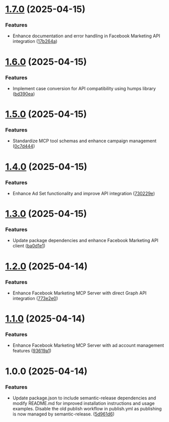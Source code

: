 # [1.7.0](https://github.com/hafidsousa/meta-mcp/compare/v1.6.0...v1.7.0) (2025-04-15)


### Features

* Enhance documentation and error handling in Facebook Marketing API integration ([17b264a](https://github.com/hafidsousa/meta-mcp/commit/17b264a5d93a256bf75f8f4f88f991ef13f3debe))

# [1.6.0](https://github.com/hafidsousa/meta-mcp/compare/v1.5.0...v1.6.0) (2025-04-15)


### Features

* Implement case conversion for API compatibility using humps library ([bd390ea](https://github.com/hafidsousa/meta-mcp/commit/bd390ea7c56073a757db1485dc460905af91bda9))

# [1.5.0](https://github.com/hafidsousa/meta-mcp/compare/v1.4.0...v1.5.0) (2025-04-15)


### Features

* Standardize MCP tool schemas and enhance campaign management ([0c7d444](https://github.com/hafidsousa/meta-mcp/commit/0c7d4441e5904eb81338761f462dffafabd5f5f6))

# [1.4.0](https://github.com/hafidsousa/meta-mcp/compare/v1.3.0...v1.4.0) (2025-04-15)


### Features

* Enhance Ad Set functionality and improve API integration ([730229e](https://github.com/hafidsousa/meta-mcp/commit/730229e166bad95f9c06845fcfdf88f92459f895))

# [1.3.0](https://github.com/hafidsousa/meta-mcp/compare/v1.2.0...v1.3.0) (2025-04-15)


### Features

* Update package dependencies and enhance Facebook Marketing API client ([ba0d1e1](https://github.com/hafidsousa/meta-mcp/commit/ba0d1e14a372da101b6f43deee5845af4a51208c))

# [1.2.0](https://github.com/hafidsousa/meta-mcp/compare/v1.1.0...v1.2.0) (2025-04-14)


### Features

* Enhance Facebook Marketing MCP Server with direct Graph API integration ([773e2e0](https://github.com/hafidsousa/meta-mcp/commit/773e2e0287acae3dcc4fb753441f7d0f82692f37))

# [1.1.0](https://github.com/hafidsousa/meta-mcp/compare/v1.0.0...v1.1.0) (2025-04-14)


### Features

* Enhance Facebook Marketing MCP Server with ad account management features ([93619a1](https://github.com/hafidsousa/meta-mcp/commit/93619a10d47358b0a1c7d51d91347021b47c265f))

# 1.0.0 (2025-04-14)


### Features

* Update package.json to include semantic-release dependencies and modify README.md for improved installation instructions and usage examples. Disable the old publish workflow in publish.yml as publishing is now managed by semantic-release. ([5d961d6](https://github.com/hafidsousa/meta-mcp/commit/5d961d65bd3c03be1802d3ecbfbf8e08926ab314))
